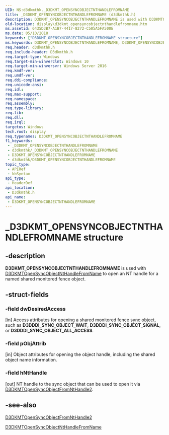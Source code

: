 ```yaml
---
UID: NS:d3dkmthk._D3DKMT_OPENSYNCOBJECTNTHANDLEFROMNAME
title: _D3DKMT_OPENSYNCOBJECTNTHANDLEFROMNAME (d3dkmthk.h)
description: D3DKMT_OPENSYNCOBJECTNTHANDLEFROMNAME is used with D3DKMTOpenSyncObjectNtHandleFromName to open an NT handle for a named shared monitored fence object.
old-location: display\d3dkmt_opensyncobjectnthandlefromname.htm
ms.assetid: 6435D3B7-A1B7-4417-8272-C505A5FA500E
ms.date: 05/10/2018
keywords: ["D3DKMT_OPENSYNCOBJECTNTHANDLEFROMNAME structure"]
ms.keywords: D3DKMT_OPENSYNCOBJECTNTHANDLEFROMNAME, D3DKMT_OPENSYNCOBJECTNTHANDLEFROMNAME structure [Display Devices], _D3DKMT_OPENSYNCOBJECTNTHANDLEFROMNAME, d3dkmthk/D3DKMT_OPENSYNCOBJECTNTHANDLEFROMNAME, display.d3dkmt_opensyncobjectnthandlefromname
req.header: d3dkmthk.h
req.include-header: D3dkmthk.h
req.target-type: Windows
req.target-min-winverclnt: Windows 10
req.target-min-winversvr: Windows Server 2016
req.kmdf-ver: 
req.umdf-ver: 
req.ddi-compliance: 
req.unicode-ansi: 
req.idl: 
req.max-support: 
req.namespace: 
req.assembly: 
req.type-library: 
req.lib: 
req.dll: 
req.irql: 
targetos: Windows
tech.root: display
req.typenames: D3DKMT_OPENSYNCOBJECTNTHANDLEFROMNAME
f1_keywords:
 - _D3DKMT_OPENSYNCOBJECTNTHANDLEFROMNAME
 - d3dkmthk/_D3DKMT_OPENSYNCOBJECTNTHANDLEFROMNAME
 - D3DKMT_OPENSYNCOBJECTNTHANDLEFROMNAME
 - d3dkmthk/D3DKMT_OPENSYNCOBJECTNTHANDLEFROMNAME
topic_type:
 - APIRef
 - kbSyntax
api_type:
 - HeaderDef
api_location:
 - D3dkmthk.h
api_name:
 - D3DKMT_OPENSYNCOBJECTNTHANDLEFROMNAME
---
```


# _D3DKMT_OPENSYNCOBJECTNTHANDLEFROMNAME structure


## -description

<b>D3DKMT_OPENSYNCOBJECTNTHANDLEFROMNAME</b> is used with <a href="/windows-hardware/drivers/ddi/d3dkmthk/nf-d3dkmthk-d3dkmtopensyncobjectnthandlefromname">D3DKMTOpenSyncObjectNtHandleFromName</a> to open an NT handle for a named shared monitored fence object.

## -struct-fields

### -field dwDesiredAccess

[in] Access attributes for opening a shared monitored fence sync object, such as <b>D3DDDI_SYNC_OBJECT_WAIT</b>, <b>D3DDDI_SYNC_OBJECT_SIGNAL</b>, or <b>D3DDDI_SYNC_OBJECT_ALL_ACCESS</b>.

### -field pObjAttrib

[in] Object attributes for opening the object handle, including the shared object name information.

### -field hNtHandle

[out] NT handle to the sync object that can be used to open it via <a href="/windows-hardware/drivers/ddi/d3dkmthk/nf-d3dkmthk-d3dkmtopensyncobjectfromnthandle2">D3DKMTOpenSyncObjectFromNtHandle2</a>.

## -see-also

<a href="/windows-hardware/drivers/ddi/d3dkmthk/nf-d3dkmthk-d3dkmtopensyncobjectfromnthandle2">D3DKMTOpenSyncObjectFromNtHandle2</a>



<a href="/windows-hardware/drivers/ddi/d3dkmthk/nf-d3dkmthk-d3dkmtopensyncobjectnthandlefromname">D3DKMTOpenSyncObjectNtHandleFromName</a>